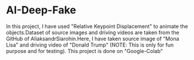 # AI-Deep-Fake
In this project, I have used "Relative Keypoint Displacement" to animate the objects.Dataset of source images and driving videos are taken from the GitHub of AliaksandrSiarohin.Here, I have taken source image of "Mona Lisa" and driving video of "Donald Trump" (NOTE: This is only for fun purpose and for testing).  This project is done on "Google-Colab" 
